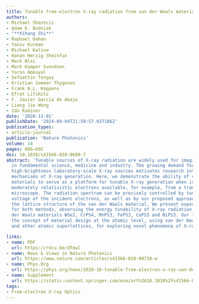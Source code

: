 ```yaml
---
title: Tunable free-electron X-ray radiation from van der Waals materials
authors:
- Michael Shentcis
- Adam K. Budniak
- "**Xihang Shi**"
- Raphael Dahan
- Yaniv Kurman
- Michael Kalina
- Hanan Herzig Sheinfux
- Mark Blei
- Mark Kamper Svendsen
- Yaron Amouyal
- Sefaattin Tongay
- Kristian Sommer Thygesen
- Frank H.L. Koppens
- Efrat Lifshitz
- F. Javier García de Abajo
- Liang Jie Wong
- Ido Kaminer
date: '2020-11-01'
publishDate: '2024-09-04T21:50:57.037186Z'
publication_types:
- article-journal
publication: 'Nature Photonics'
volume: 14
pages: 686–692
doi: 10.1038/s41566-020-0689-7
abstract: 'Tunable sources of X-ray radiation are widely used for imaging and spectroscopy
  in fundamental science, medicine and industry. The growing demand for highly tunable,
  high-brightness laboratory-scale X-ray sources motivates research into new fundamental
  mechanisms of X-ray generation. Here, we demonstrate the ability of van der Waals
  materials to serve as a platform for tunable X-ray generation when irradiated by
  moderately relativistic electrons available, for example, from a transmission electron
  microscope. The radiation spectrum can be precisely controlled by tuning the acceleration
  voltage of the incident electrons, as well as by our proposed approach: adjusting
  the lattice structure of the van der Waals material. We present experimental results
  for both methods, observing the energy tunability of X-ray radiation from the van
  der Waals materials WSe2, CrPS4, MnPS3, FePS3, CoPS3 and NiPS3. Our findings demonstrate
  the concept of material design at the atomic level, using van der Waals heterostructures
  and other atomic superlattices, for exploring novel phenomena of X-ray physics.'

links:
- name: PDF
  url: https://rdcu.be/dTewl
- name: News & Views in Nature Photonics
  url: https://www.nature.com/articles/s41566-020-00710-w
- name: Phys.Org
  url: https://phys.org/news/2020-10-tunable-free-electron-x-ray-van-der.html
- name: Supplement
  url: https://static-content.springer.com/esm/art%3A10.1038%2Fs41566-020-0689-7/MediaObjects/41566_2020_689_MOESM1_ESM.pdf
tags:
- Free-electron X-ray Optics
---
```

